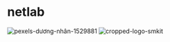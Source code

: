 # netlab
![pexels-dương-nhân-1529881](https://user-images.githubusercontent.com/96301284/147843445-cad5989a-0a7a-490c-bd96-733a397ddf74.png)
![cropped-logo-smkit](https://user-images.githubusercontent.com/96301284/149052604-dcc573ce-75f1-4034-906f-9d97bb9185a0.png)

